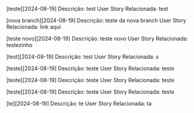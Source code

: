 
[teste][2024-08-19]
Descrição: test
User Story Relacionada: test

[nova branch][2024-08-19]
Descrição: teste da nova branch
User Story Relacionada: link aqui

[teste novo][2024-08-19]
Descrição: teste novo
User Story Relacionada: testezinho

[test][2024-08-19]
Descrição: test
User Story Relacionada: s

[teste][2024-08-19]
Descrição: teste
User Story Relacionada: teste

[teste][2024-08-19]
Descrição: teste
User Story Relacionada: teste

[teste][2024-08-19]
Descrição: teste
User Story Relacionada: teste

[te][2024-08-19]
Descrição: te
User Story Relacionada: ta
